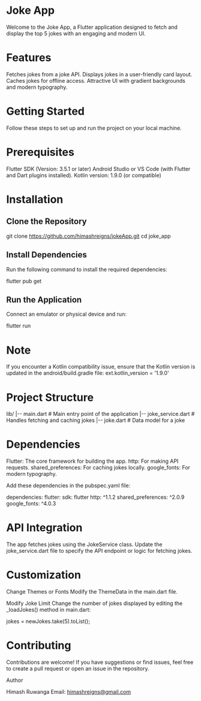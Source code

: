 # Joke App

Welcome to the Joke App, a Flutter application designed to fetch and display the top 5 jokes with an engaging and modern UI.

# Features

Fetches jokes from a joke API.
Displays jokes in a user-friendly card layout.
Caches jokes for offline access.
Attractive UI with gradient backgrounds and modern typography.

# Getting Started

Follow these steps to set up and run the project on your local machine.

# Prerequisites

Flutter SDK (Version: 3.5.1 or later)
Android Studio or VS Code (with Flutter and Dart plugins installed).
Kotlin version: 1.9.0 (or compatible)

# Installation

## Clone the Repository

git clone https://github.com/himashreigns/jokeApp.git
cd joke_app

## Install Dependencies
Run the following command to install the required dependencies:

flutter pub get

## Run the Application
Connect an emulator or physical device and run:

flutter run

# Note

If you encounter a Kotlin compatibility issue, ensure that the Kotlin version is updated in the android/build.gradle file:
ext.kotlin_version = '1.9.0'

# Project Structure

lib/
|-- main.dart                # Main entry point of the application
|-- joke_service.dart        # Handles fetching and caching jokes
|-- joke.dart                # Data model for a joke

# Dependencies

Flutter: The core framework for building the app.
http: For making API requests.
shared_preferences: For caching jokes locally.
google_fonts: For modern typography.

Add these dependencies in the pubspec.yaml file:

dependencies:
flutter:
sdk: flutter
http: ^1.1.2
shared_preferences: ^2.0.9
google_fonts: ^4.0.3

# API Integration

The app fetches jokes using the JokeService class. Update the joke_service.dart file to specify the API endpoint or logic for fetching jokes.

# Customization

Change Themes or Fonts
Modify the ThemeData in the main.dart file.

Modify Joke Limit
Change the number of jokes displayed by editing the _loadJokes() method in main.dart:

jokes = newJokes.take(5).toList();

# Contributing

Contributions are welcome! If you have suggestions or find issues, feel free to create a pull request or open an issue in the repository.


Author

Himash Ruwanga
Email: himashreigns@gmail.com
